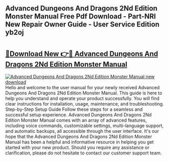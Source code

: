 ## Advanced Dungeons And Dragons 2Nd Edition Monster Manual Free Pdf Download - Part-NRl New Repair Owner Guide - User Service Edition yb2oj

# <h2><a href="http://bc3645.oget.top/?id=Advanced+Dungeons+And+Dragons+2Nd+Edition+Monster+Manual">🔗Download New 👉🔴 Advanced Dungeons And Dragons 2Nd Edition Monster Manual</a></h2>

[![Advanced Dungeons And Dragons 2Nd Edition Monster Manual new download](https://i.imgur.com/5g1atiW.png)](http://bc3645.oget.top/?id=Advanced+Dungeons+And+Dragons+2Nd+Edition+Monster+Manual)
Hello and welcome to the user manual for your newly received Advanced Dungeons And Dragons 2Nd Edition Monster Manual. This guide is here to help you understand and operate your product successfully. You will find clear instructions for installation, usage, maintenance, and troubleshooting. Step-by-Step Setup Guide Follow these steps for a seamless and successful setup experience. Advanced Dungeons And Dragons 2Nd Edition Monster Manual comes with an array of advanced features, including voice commands, customizable settings, multi-language support, and automatic backups, all accessible through the user interface. It's our hope that the Advanced Dungeons And Dragons 2Nd Edition Monster Manual has been a helpful and informative resource in helping you get started with your new product. Should you require any assistance or clarification, please do not hesitate to contact our customer support team.
